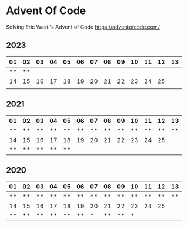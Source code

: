 # Advent Of Code
Solving Eric Wastl's Advent of Code https://adventofcode.com/

## 2023
| 01 | 02 | 03  | 04  | 05  | 06  | 07  | 08  | 09  | 10  | 11  | 12  | 13  |
|----|----|-----|-----|-----|-----|-----|-----|-----|-----|-----|-----|-----|
| ** | ** |     |     |     |     |     |     |     |     |     |     |     |
| 14 | 15 | 16  | 17  | 18  | 19  | 20  | 21  | 22  | 23  | 24  | 25  |
|    |    |     |     |     |     |     |     |     |     |     |     |

## 2021
| 01  | 02  | 03  | 04  | 05  | 06  | 07  | 08  | 09  | 10  | 11  | 12  | 13  |
|-----|-----|-----|-----|-----|-----|-----|-----|-----|-----|-----|-----|-----|
| **  | **  | **  | **  | **  | **  | **  | **  | **  | **  | **  | **  | **  |
| 14  | 15  | 16  | 17  | 18  | 19  | 20  | 21  | 22  | 23  | 24  | 25  |     
| **  | **  | **  | **  | **  |     |     |     |     |     |     |     |     


## 2020
| 01  | 02  | 03  | 04  | 05  | 06  | 07  | 08  | 09  | 10  | 11  | 12  | 13  |
|-----|-----|-----|-----|-----|-----|-----|-----|-----|-----|-----|-----|-----|
| **  | **  | **  | **  | **  | **  | **  | **  | **  | **  | **  | **  | **  |
| 14  | 15  | 16  | 17  | 18  | 19  | 20  | 21  | 22  | 23  | 24  | 25  |
| **  | **  | **  | **  | **  | **  | *   | **  | **  | *   |     |     |
